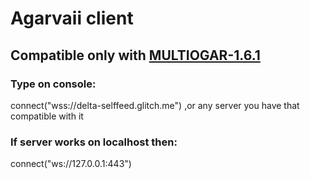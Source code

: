 # Agarvaii client


## Compatible only with [MULTIOGAR-1.6.1](https://github.com/Adil950/MULTIOGAR-1.6.1)

### Type on console:
connect("wss://delta-selffeed.glitch.me")
,or any server you have that compatible with it
### If server works on localhost then:
connect("ws://127.0.0.1:443")

